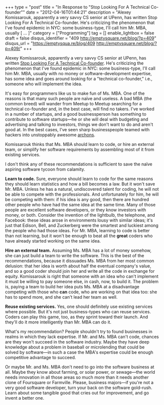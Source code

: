 +++
type = "post"
title = "In Response to \"Stop Looking For A Technical Co-founder\""
date = "2012-04-16T01:44:21"
description = "Alexey Komissarouk, apparently a very savvy CS senior at UPenn, has written Stop Looking For A Technical Co-founder. He's criticizing the phenomenon that I've found epidemic in NYC: some business-type, I'll call him Mr. MBA, usually [ ... ]"
category = ["Programming"]
tag = []
enable_lightbox = false
draft = false
disqus_identifier = "409 http://emptysquare.net/blog/?p=409"
disqus_url = "https://emptysqua.re/blog/409 http://emptysquare.net/blog/?p=409/"
+++

<p>Alexey Komissarouk, apparently a very savvy CS senior at UPenn, has
written <a href="http://techcrunch.com/2012/04/15/stop-looking-for-a-technical-co-founder/?grcc=33333Z98ZtrendingZ0">Stop Looking For A Technical
Co-founder</a>.
He's criticizing the phenomenon that I've found epidemic in NYC: some
business-type, I'll call him Mr. MBA, usually with no money or
software-development expertise, has some idea and goes around looking
for a "technical co-founder," i.e., someone who will implement the idea.</p>
<p>It's easy for programmers like us to make fun of Ms. MBA. One of the
reasons is that many such people are naïve and useless. A bad MBA (the
common breed) will wander from Meetup to Meetup searching for a
technical co-founder and, in the best case, will find no takers. I've
worked in a number of startups, and a good businessperson has something
to contribute to software startups—he or she will deal with budgeting
and advertising and talking to investors, things we don't want to do and
aren't good at. In the best cases, I've seen sharp businesspeople teamed
with hackers into unstoppably awesome
<a href="http://starcraft.wikia.com/wiki/Archon">archons</a>.</p>
<p>Komissarouk thinks that Ms. MBA should learn to code, or hire an
external team, or simplify her software requirements by assembling most
of it from existing services.</p>
<p>I don't think any of these recommendations is sufficient to save the
naïve aspiring software tycoon from calamity.</p>
<p><strong>Learn to code.</strong> Sure, everyone should learn to code for the same
reasons they should learn statistics and how a bill becomes a law. But
it won't save Mr. MBA. Unless he has a natural, undiscovered talent for
coding, he will not be able to compete with the professionals. And
unfortunately for him, he will be competing with them: if his idea is
any good, then there are hundred other people who have had the same idea
at the same time. Many of those people are excellent software
developers, or they know investors with money, or both. Consider the
invention of the lightbulb, the telephone, and Facebook: these ideas
arose in environments lousy with similar ideas; it's just that Edison,
Bell, and Zuckerberg were the smartest and luckiest among the people who
had those ideas. For Mr. MBA, learning to code is better than not
learning, but it won't be enough to beat all the <strong>great</strong> coders who
have already started working on the same idea.</p>
<p><strong>Hire an external team.</strong> Assuming Ms. MBA has a lot of money somehow,
she can just build a team to write the software. This is the best of the
recommendations, because it dissuades Ms. MBA from her most common
delusion: that her idea is worth about half the eventual company's
value, and so a good coder should join her and write all the code in
exchange for equity. Komissarouk is right that someone with an idea who
can't implement it must be willing to pay someone else, in cash, now, to
build it. The problem is, paying a team to build her idea puts Ms. MBA
at a disadvantage competing with those who <strong>can</strong> code, who are working
on that idea too: she has to spend more, and she can't lead her team as
well.</p>
<p><strong>Reuse existing services.</strong> Yes, one should definitely use existing
services where possible. But it's not just business-types who can reuse
services. Coders can play this game, too, as they sprint toward their
launch. And they'll do it more intelligently than Mr. MBA can do it.</p>
<p>What's my recommendation? People shouldn't try to found businesses in
realms in which they lack expertise. If Mr. and Ms. MBA can't code,
chances are they won't succeed in the software industry. Maybe they have
deep knowledge about a problem in baseball or microlending that could be
solved by software—in such a case the MBA's expertise could be enough
competitive advantage to succeed.</p>
<p>Or maybe Mr. and Ms. MBA don't need to go into the software business at
all. Maybe they know about farming, or solar power, or sewage—the world
needs innovation in all those areas so much more than it needs another
clone of Foursquare or Farmville. Please, business majors—if you're not
a very good software developer, turn your back on the software
gold-rush. Learn about some tangible good that cries out for
improvement, and go invent a better one.</p>
